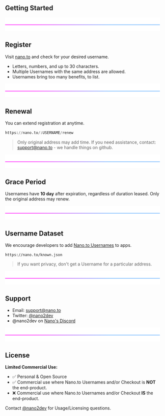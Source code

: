 ## Getting Started

![line](https://github.com/fwd/n2/raw/master/.github/line.png)

## Register 

Visit [nano.to](https://nano.to) and check for your desired username.

- Letters, numbers, and up to 30 characters.
- Multiple Usernames with the same address are allowed.
- Usernames bring too many benefits, to list.

![line](https://github.com/fwd/n2/raw/master/.github/line.png)

## Renewal 

You can extend registration at anytime.

```python
https://nano.to/:USERNAME/renew
```

> Only original address may add time. If you need assistance, contact: [support@nano.to](mailto:support@nano.to) - we handle things on github.

![line](https://github.com/fwd/n2/raw/master/.github/line.png)

## Grace Period

Usernames have **10 day** after expiration, regardless of duration leased. Only the original address may renew.

![line](https://github.com/fwd/n2/raw/master/.github/line.png)

## Username Dataset

We encourage developers to add [Nano.to Usernames](https://nano.to/known.json) to apps. 

```pthon
https://nano.to/known.json
```

> If you want privacy, don't get a Username for a particular address.

![line](https://github.com/fwd/n2/raw/master/.github/line.png)

## Support

- Email: support@nano.to
- Twitter: [@nano2dev](https://twitter.com/nano2dev)
- @nano2dev on [Nano's Discord](https://discord.com/invite/RNAE2R9) 

![line](https://github.com/fwd/n2/raw/master/.github/line.png)


## License

**Limited Commercial Use:**

- ✅ Personal & Open Source
- ✅ Commercial use where Nano.to Usernames and/or Checkout is **NOT** the end-product.
- ❌ Commercial use where Nano.to Usernames and/or Checkout **IS** the end-product.

Contact [@nano2dev](mailto:support@nano.to) for Usage/Licensing questions.
